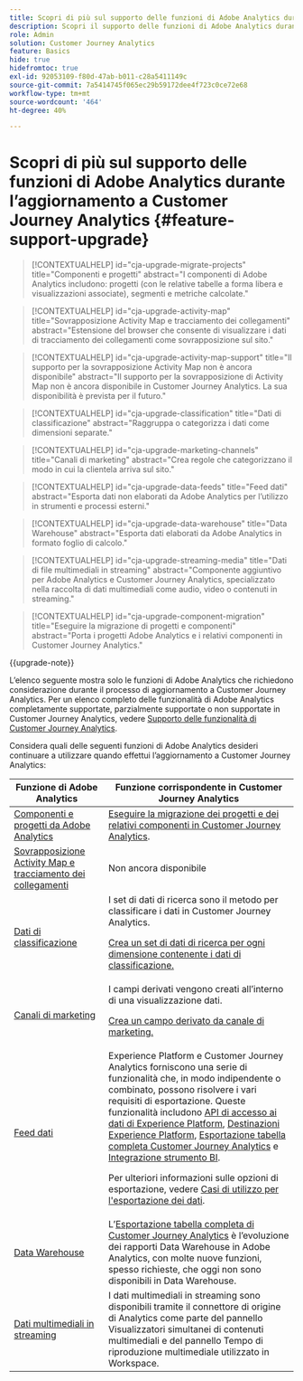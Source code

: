 ```yaml
---
title: Scopri di più sul supporto delle funzioni di Adobe Analytics durante l’aggiornamento a Customer Journey Analytics
description: Scopri il supporto delle funzioni di Adobe Analytics durante l’aggiornamento a Customer Journey Analytics
role: Admin
solution: Customer Journey Analytics
feature: Basics
hide: true
hidefromtoc: true
exl-id: 92053109-f80d-47ab-b011-c28a5411149c
source-git-commit: 7a5414745f065ec29b59172dee4f723c0ce72e68
workflow-type: tm+mt
source-wordcount: '464'
ht-degree: 40%

---
```


# Scopri di più sul supporto delle funzioni di Adobe Analytics durante l’aggiornamento a Customer Journey Analytics {#feature-support-upgrade}

<!-- markdownlint-disable MD034 -->

>[!CONTEXTUALHELP]
>id="cja-upgrade-migrate-projects"
>title="Componenti e progetti"
>abstract="I componenti di Adobe Analytics includono: progetti (con le relative tabelle a forma libera e visualizzazioni associate), segmenti e metriche calcolate."

<!-- markdownlint-enable MD034 -->

<!-- markdownlint-disable MD034 -->

>[!CONTEXTUALHELP]
>id="cja-upgrade-activity-map"
>title="Sovrapposizione Activity Map e tracciamento dei collegamenti"
>abstract="Estensione del browser che consente di visualizzare i dati di tracciamento dei collegamenti come sovrapposizione sul sito."

<!-- markdownlint-enable MD034 -->

<!-- markdownlint-disable MD034 -->

>[!CONTEXTUALHELP]
>id="cja-upgrade-activity-map-support"
>title="Il supporto per la sovrapposizione Activity Map non è ancora disponibile"
>abstract="Il supporto per la sovrapposizione di Activity Map non è ancora disponibile in Customer Journey Analytics. La sua disponibilità è prevista per il futuro."

<!-- markdownlint-enable MD034 -->

<!-- markdownlint-disable MD034 -->

>[!CONTEXTUALHELP]
>id="cja-upgrade-classification"
>title="Dati di classificazione"
>abstract="Raggruppa o categorizza i dati come dimensioni separate."

<!-- markdownlint-enable MD034 -->

<!-- markdownlint-disable MD034 -->

>[!CONTEXTUALHELP]
>id="cja-upgrade-marketing-channels"
>title="Canali di marketing"
>abstract="Crea regole che categorizzano il modo in cui la clientela arriva sul sito."

<!-- markdownlint-enable MD034 -->

<!-- markdownlint-disable MD034 -->

>[!CONTEXTUALHELP]
>id="cja-upgrade-data-feeds"
>title="Feed dati"
>abstract="Esporta dati non elaborati da Adobe Analytics per l’utilizzo in strumenti e processi esterni."

<!-- markdownlint-enable MD034 -->

<!-- markdownlint-disable MD034 -->

>[!CONTEXTUALHELP]
>id="cja-upgrade-data-warehouse"
>title="Data Warehouse"
>abstract="Esporta dati elaborati da Adobe Analytics in formato foglio di calcolo."

<!-- markdownlint-enable MD034 -->

<!-- markdownlint-disable MD034 -->

>[!CONTEXTUALHELP]
>id="cja-upgrade-streaming-media"
>title="Dati di file multimediali in streaming"
>abstract="Componente aggiuntivo per Adobe Analytics e Customer Journey Analytics, specializzato nella raccolta di dati multimediali come audio, video o contenuti in streaming."

<!-- markdownlint-enable MD034 -->

<!-- markdownlint-disable MD034 -->

>[!CONTEXTUALHELP]
>id="cja-upgrade-component-migration"
>title="Eseguire la migrazione di progetti e componenti"
>abstract="Porta i progetti Adobe Analytics e i relativi componenti in Customer Journey Analytics."

<!-- markdownlint-enable MD034 -->

{{upgrade-note}}

L’elenco seguente mostra solo le funzioni di Adobe Analytics che richiedono considerazione durante il processo di aggiornamento a Customer Journey Analytics. Per un elenco completo delle funzionalità di Adobe Analytics completamente supportate, parzialmente supportate o non supportate in Customer Journey Analytics, vedere [Supporto delle funzionalità di Customer Journey Analytics](/help/getting-started/aa-vs-cja/cja-aa.md).

Considera quali delle seguenti funzioni di Adobe Analytics desideri continuare a utilizzare quando effettui l’aggiornamento a Customer Journey Analytics:

| Funzione di Adobe Analytics | Funzione corrispondente in Customer Journey Analytics |
|---------|----------|
| [Componenti e progetti da Adobe Analytics](https://experienceleague.adobe.com/en/docs/analytics/analyze/analysis-workspace/build-workspace-project/freeform-overview) | [Eseguire la migrazione dei progetti e dei relativi componenti in Customer Journey Analytics](https://experienceleague.adobe.com/en/docs/analytics/admin/admin-tools/component-migration/prepare-component-migration). |
| [Sovrapposizione Activity Map e tracciamento dei collegamenti](https://experienceleague.adobe.com/en/docs/analytics/analyze/activity-map/overview) | Non ancora disponibile |
| [Dati di classificazione](https://experienceleague.adobe.com/en/docs/analytics/components/classifications/c-classifications) | I set di dati di ricerca sono il metodo per classificare i dati in Customer Journey Analytics.<p>[Crea un set di dati di ricerca per ogni dimensione contenente i dati di classificazione.](/help/getting-started/cja-upgrade/cja-upgrade-dataset-lookup.md)</p> |
| [Canali di marketing](https://experienceleague.adobe.com/en/docs/analytics/components/marketing-channels/c-getting-started-mchannel) | I campi derivati vengono creati all’interno di una visualizzazione dati. <p>[Crea un campo derivato da canale di marketing.](/help/getting-started/cja-upgrade/cja-upgrade-marketing-channel.md)</p> |
| [Feed dati](https://experienceleague.adobe.com/en/docs/analytics/export/analytics-data-feed/data-feed-overview) | Experience Platform e Customer Journey Analytics forniscono una serie di funzionalità che, in modo indipendente o combinato, possono risolvere i vari requisiti di esportazione. Queste funzionalità includono [API di accesso ai dati di Experience Platform](https://experienceleague.adobe.com/docs/experience-platform/data-access/api.html?lang=it), [Destinazioni Experience Platform](https://experienceleague.adobe.com/docs/experience-platform/destinations/ui/activate/export-datasets.html?lang=it), [Esportazione tabella completa Customer Journey Analytics](/help/analysis-workspace/export/export-cloud.md) e [Integrazione strumento BI](/help/data-views/bi-extension.md).<p>Per ulteriori informazioni sulle opzioni di esportazione, vedere [Casi di utilizzo per l&#39;esportazione dei dati](/help/use-cases/data-export/overview.md).</p> |
| [Data Warehouse](https://experienceleague.adobe.com/en/docs/analytics/export/data-warehouse/data-warehouse) | L’[Esportazione tabella completa di Customer Journey Analytics](/help/analysis-workspace/export/export-cloud.md) è l’evoluzione dei rapporti Data Warehouse in Adobe Analytics, con molte nuove funzioni, spesso richieste, che oggi non sono disponibili in Data Warehouse. |
| [Dati multimediali in streaming](https://experienceleague.adobe.com/it/docs/media-analytics/using/media-overview) | I dati multimediali in streaming sono disponibili tramite il connettore di origine di Analytics come parte del pannello Visualizzatori simultanei di contenuti multimediali e del pannello Tempo di riproduzione multimediale utilizzato in Workspace. |
